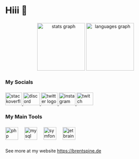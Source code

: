 <h1 align="left">Hiii 👋</h1>

###

<div align="center">
  <img src="https://github-readme-stats-chi-eight-86.vercel.app/api?username=brentspine&hide_title=false&hide_rank=false&show_icons=true&include_all_commits=true&count_private=true&disable_animations=false&theme=onedark&locale=en&hide_border=false&order=1&update_pwease=1" height="150" alt="stats graph"  />
  <img src="https://github-readme-stats-chi-eight-86.vercel.app/api/top-langs?username=brentspine&locale=en&hide_title=false&layout=compact&card_width=320&langs_count=5&theme=onedark&hide_border=false&order=2&update_pwease=1" height="150" alt="languages graph"  />
</div>

###

<h3 align="left">My Socials</h3>

###

<div align="left">
  <a href="https://brentspine.de/r/stackoverflow" target="_blank">
    <img src="https://raw.githubusercontent.com/maurodesouza/profile-readme-generator/master/src/assets/icons/social/stackoverflow/default.svg" width="52" height="40" alt="stackoverflow logo"  />
  </a>
  <a href="https://brentspine.de/r/discord" target="_blank">
    <img src="https://raw.githubusercontent.com/maurodesouza/profile-readme-generator/master/src/assets/icons/social/discord/default.svg" width="52" height="40" alt="discord logo"  />
  </a>
  <a href="https://brentspine.de/r/twitter" target="_blank">
    <img src="https://raw.githubusercontent.com/maurodesouza/profile-readme-generator/master/src/assets/icons/social/twitter/default.svg" width="52" height="40" alt="twitter logo"  />
  </a>
  <a href="https://brentspine.de/r/instagram" target="_blank">
    <img src="https://raw.githubusercontent.com/maurodesouza/profile-readme-generator/master/src/assets/icons/social/instagram/default.svg" width="52" height="40" alt="instagram logo"  />
  </a>
  <a href="https://brentspine.de/r/twitch" target="_blank">
    <img src="https://raw.githubusercontent.com/maurodesouza/profile-readme-generator/master/src/assets/icons/social/twitch/default.svg" width="52" height="40" alt="twitch logo"  />
  </a>
</div>

###

<h3 align="left">My Main Tools</h3>

###

<div align="left">
  <img src="https://cdn.jsdelivr.net/gh/devicons/devicon/icons/php/php-original.svg" height="40" alt="php logo"  />
  <img width="12" />
  <img src="https://cdn.jsdelivr.net/gh/devicons/devicon/icons/mysql/mysql-original.svg" height="40" alt="mysql logo"  />
  <img width="12" />
  <img src="https://cdn.jsdelivr.net/gh/devicons/devicon/icons/symfony/symfony-original.svg" height="40" alt="symfony logo"  />
  <img width="12" />
  <img src="https://cdn.jsdelivr.net/gh/devicons/devicon/icons/jetbrains/jetbrains-original.svg" height="40" alt="jetbrains logo"  />
</div>

###

<p align="left">See more at my website <a href="https://brentspine.de">https://brentspine.de</a></p>

###
